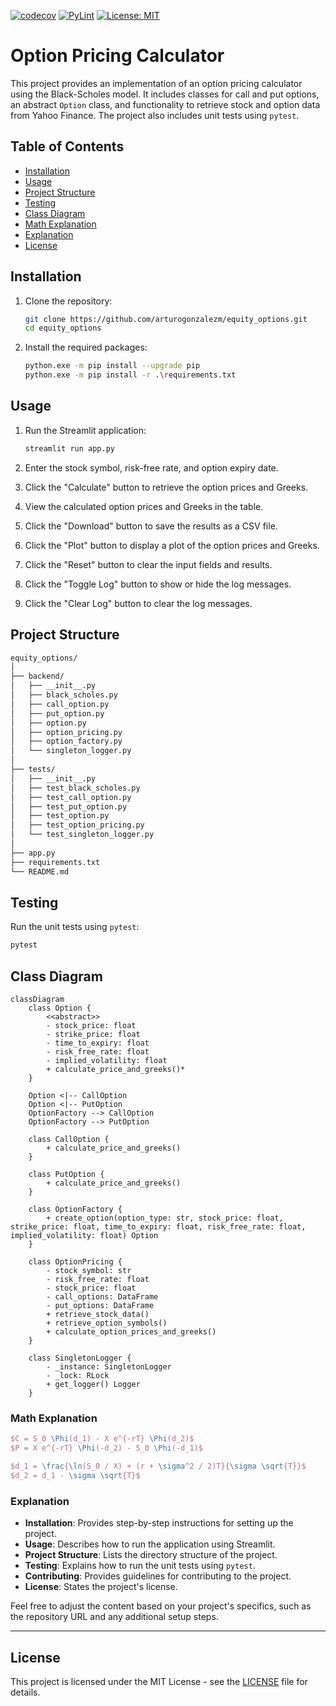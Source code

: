 [![codecov](https://codecov.io/gh/arturogonzalezm/equity_options/graph/badge.svg?token=YEtCcH8NcL)](https://codecov.io/gh/arturogonzalezm/equity_options)
[![PyLint](https://github.com/arturogonzalezm/equity_options/actions/workflows/workflow.yml/badge.svg)](https://github.com/arturogonzalezm/equity_options/actions/workflows/workflow.yml)
[![License: MIT](https://img.shields.io/badge/License-MIT-purple.svg)](https://opensource.org/licenses/MIT)

# Option Pricing Calculator

This project provides an implementation of an option pricing calculator using the Black-Scholes model. It includes classes for call and put options, an abstract `Option` class, and functionality to retrieve stock and option data from Yahoo Finance. The project also includes unit tests using `pytest`.

## Table of Contents

- [Installation](#installation)
- [Usage](#usage)
- [Project Structure](#project-structure)
- [Testing](#testing)
- [Class Diagram](#class-diagram)
- [Math Explanation](#math-explanation)
- [Explanation](#explanation)
- [License](#license)

## Installation

1. Clone the repository:
   ```sh
   git clone https://github.com/arturogonzalezm/equity_options.git
   cd equity_options
    ```
   
2. Install the required packages:

    ```sh
    python.exe -m pip install --upgrade pip
    python.exe -m pip install -r .\requirements.txt
    ```
   
## Usage

1. Run the Streamlit application:
   ```sh
   streamlit run app.py
   ```
   
2. Enter the stock symbol, risk-free rate, and option expiry date.
3. Click the "Calculate" button to retrieve the option prices and Greeks.
4. View the calculated option prices and Greeks in the table.
5. Click the "Download" button to save the results as a CSV file.
6. Click the "Plot" button to display a plot of the option prices and Greeks.
7. Click the "Reset" button to clear the input fields and results.
8. Click the "Toggle Log" button to show or hide the log messages.
9. Click the "Clear Log" button to clear the log messages.

## Project Structure

```sh
equity_options/
│
├── backend/
│   ├── __init__.py
│   ├── black_scholes.py
│   ├── call_option.py
│   ├── put_option.py
│   ├── option.py
│   ├── option_pricing.py
│   ├── option_factory.py
│   └── singleton_logger.py
│
├── tests/
│   ├── __init__.py
│   ├── test_black_scholes.py
│   ├── test_call_option.py
│   ├── test_put_option.py
│   ├── test_option.py
│   ├── test_option_pricing.py
│   └── test_singleton_logger.py
│
├── app.py
├── requirements.txt
└── README.md
```

## Testing

Run the unit tests using `pytest`:

```sh
pytest
```

## Class Diagram

```mermaid
classDiagram
    class Option {
        <<abstract>>
        - stock_price: float
        - strike_price: float
        - time_to_expiry: float
        - risk_free_rate: float
        - implied_volatility: float
        + calculate_price_and_greeks()*
    }

    Option <|-- CallOption
    Option <|-- PutOption
    OptionFactory --> CallOption
    OptionFactory --> PutOption

    class CallOption {
        + calculate_price_and_greeks()
    }

    class PutOption {
        + calculate_price_and_greeks()
    }

    class OptionFactory {
        + create_option(option_type: str, stock_price: float, strike_price: float, time_to_expiry: float, risk_free_rate: float, implied_volatility: float) Option
    }

    class OptionPricing {
        - stock_symbol: str
        - risk_free_rate: float
        - stock_price: float
        - call_options: DataFrame
        - put_options: DataFrame
        + retrieve_stock_data()
        + retrieve_option_symbols()
        + calculate_option_prices_and_greeks()
    }

    class SingletonLogger {
        - _instance: SingletonLogger
        - _lock: RLock
        + get_logger() Logger
    }
```

### Math Explanation

```latex
$C = S_0 \Phi(d_1) - X e^{-rT} \Phi(d_2)$
$P = X e^{-rT} \Phi(-d_2) - S_0 \Phi(-d_1)$

$d_1 = \frac{\ln(S_0 / X) + (r + \sigma^2 / 2)T}{\sigma \sqrt{T}}$
$d_2 = d_1 - \sigma \sqrt{T}$
```

### Explanation

- **Installation**: Provides step-by-step instructions for setting up the project.
- **Usage**: Describes how to run the application using Streamlit.
- **Project Structure**: Lists the directory structure of the project.
- **Testing**: Explains how to run the unit tests using `pytest`.
- **Contributing**: Provides guidelines for contributing to the project.
- **License**: States the project's license.

Feel free to adjust the content based on your project's specifics, such as the repository URL and any additional setup steps.

---

## License

This project is licensed under the MIT License - see the [LICENSE](LICENSE) file for details.


